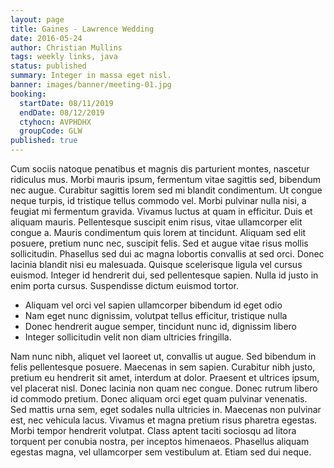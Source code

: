 ```yaml
---
layout: page
title: Gaines - Lawrence Wedding
date: 2016-05-24
author: Christian Mullins
tags: weekly links, java
status: published
summary: Integer in massa eget nisl.
banner: images/banner/meeting-01.jpg
booking:
  startDate: 08/11/2019
  endDate: 08/12/2019
  ctyhocn: AVPHDHX
  groupCode: GLW
published: true
---
```

Cum sociis natoque penatibus et magnis dis parturient montes, nascetur ridiculus mus. Morbi mauris ipsum, fermentum vitae sagittis sed, bibendum nec augue. Curabitur sagittis lorem sed mi blandit condimentum. Ut congue neque turpis, id tristique tellus commodo vel. Morbi pulvinar nulla nisi, a feugiat mi fermentum gravida. Vivamus luctus at quam in efficitur. Duis et aliquam mauris. Pellentesque suscipit enim risus, vitae ullamcorper elit congue a.
Mauris condimentum quis lorem at tincidunt. Aliquam sed elit posuere, pretium nunc nec, suscipit felis. Sed et augue vitae risus mollis sollicitudin. Phasellus sed dui ac magna lobortis convallis at sed orci. Donec lacinia blandit nisi eu malesuada. Quisque scelerisque ligula vel cursus euismod. Integer id hendrerit dui, sed pellentesque sapien. Nulla id justo in enim porta cursus. Suspendisse dictum euismod tortor.

* Aliquam vel orci vel sapien ullamcorper bibendum id eget odio
* Nam eget nunc dignissim, volutpat tellus efficitur, tristique nulla
* Donec hendrerit augue semper, tincidunt nunc id, dignissim libero
* Integer sollicitudin velit non diam ultricies fringilla.

Nam nunc nibh, aliquet vel laoreet ut, convallis ut augue. Sed bibendum in felis pellentesque posuere. Maecenas in sem sapien. Curabitur nibh justo, pretium eu hendrerit sit amet, interdum at dolor. Praesent et ultrices ipsum, vel placerat nisl. Donec lacinia non quam nec congue. Donec rutrum libero id commodo pretium. Donec aliquam orci eget quam pulvinar venenatis.
Sed mattis urna sem, eget sodales nulla ultricies in. Maecenas non pulvinar est, nec vehicula lacus. Vivamus et magna pretium risus pharetra egestas. Morbi tempor hendrerit volutpat. Class aptent taciti sociosqu ad litora torquent per conubia nostra, per inceptos himenaeos. Phasellus aliquam egestas magna, vel ullamcorper sem vestibulum at. Etiam sed dui neque.
